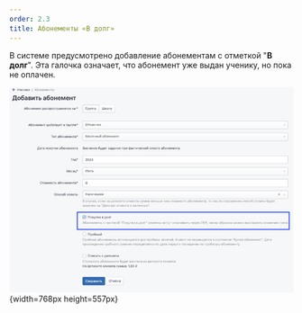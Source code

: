 ```yaml
---
order: 2.3
title: Абонементы «В долг»
---
```


В системе предусмотрено добавление абонементам с отметкой "**В долг**". Эта галочка означает, что абонемент уже выдан ученику, но пока не оплачен.

![](./abonementy-v-dolg.png){width=768px height=557px}